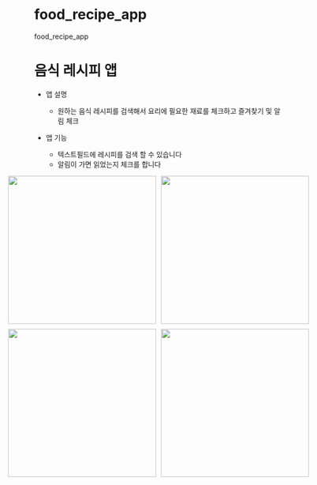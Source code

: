 # food_recipe_app

food_recipe_app

# 음식 레시피 앱

- 앱 설명

  - 원하는 음식 레시피를 검색해서 요리에 필요한 재료를 체크하고 즐겨찾기 및 알림 체크

- 앱 기능
  - 텍스트필드에 레시피를 검색 할 수 있습니다
  - 알림이 가면 읽었는지 체크를 합니다


<div style="display: flex; justify-content: center; gap: 10px;">
  <img src="https://github.com/user-attachments/assets/760088c5-ff3a-42ff-af25-055fc72a1295" width="300" />
  <img src="https://github.com/user-attachments/assets/dedb0f33-ec3b-4047-9043-77d9b6649711" width="300" />
</div>
<div style="display: flex; justify-content: center; gap: 10px; margin-top: 10px;">
  <img src="https://github.com/user-attachments/assets/d20e7b20-f380-41ec-9195-994fce43d947" width="300" />
  <img src="https://github.com/user-attachments/assets/f0e21443-9d5a-4ae9-b4df-fae9d11d7403" width="300" />
</div>

